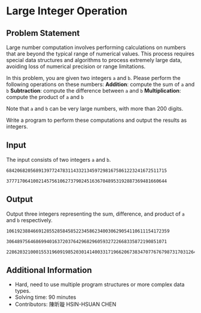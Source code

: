 # Large Integer Operation

## Problem Statement
Large number computation involves performing calculations on numbers that are beyond the typical range of numerical values. This process requires special data structures and algorithms to process extremely large data, avoiding loss of numerical precision or range limitations.

In this problem, you are given two integers `a` and `b`. Please perform the following operations on these numbers:
**Addition**: compute the sum of `a` and `b`
**Subtraction**: compute the difference between `a` and `b`
**Multiplication**: compute the product of `a` and `b`

Note that `a` and `b` can be very large numbers, with more than 200 digits.

Write a program to perform these computations and output the results as integers.

## Input
The input consists of two integers `a` and `b`.
```
684206820568913977247831143321345972981675861223241672511715

377717064100214575610627379024516367048953192887369481660644
```

## Output
Output three integers representing the sum, difference, and product of `a` and `b` respectively.
```
1061923884669128552858458522345862340030629054110611154172359

306489756468699401637203764296829605932722668335872190851071

22862032100015531960919852030141400331719662067383470776767987317031264024379854233801628519328864632781420435386761621
```

## Additional Information
* Hard, need to use multiple program structures or more complex data types.
* Solving time: 90 minutes
* Contributors: 陳昕璇 HSIN-HSUAN CHEN